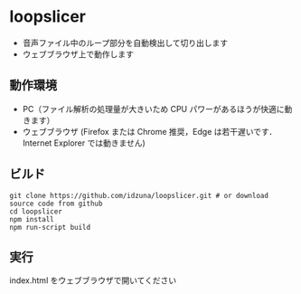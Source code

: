﻿# loopslicer
* 音声ファイル中のループ部分を自動検出して切り出します
* ウェブブラウザ上で動作します

## 動作環境
* PC（ファイル解析の処理量が大きいため CPU パワーがあるほうが快適に動きます）
* ウェブブラウザ (Firefox または Chrome 推奨，Edge は若干遅いです．Internet Explorer では動きません)

## ビルド
```
git clone https://github.com/idzuna/loopslicer.git # or download source code from github
cd loopslicer
npm install
npm run-script build
```

## 実行
index.html をウェブブラウザで開いてください

